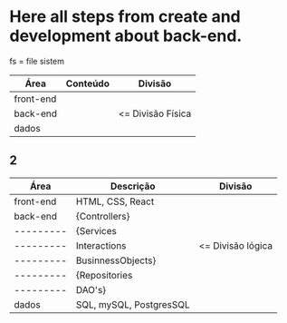 # Here all steps from create and development about back-end.

fs = file sistem

| Área      | Conteúdo | Divisão           |
| --------- | -------- | ----------------- |
| front-end |          |
| back-end  |          | <= Divisão Física |
| dados     |          |

## 2

| Área      | Descrição               | Divisão           |
| --------- | ----------------------- | ----------------- |
| front-end | HTML, CSS, React        |
| back-end  | {Controllers}           |
| --------- | {Services               |
| --------- | Interactions            | <= Divisão lógica |
| --------- | BusinnessObjects}       |
| --------- | {Repositories           |
| --------- | DAO's}                  |
| dados     | SQL, mySQL, PostgresSQL |
